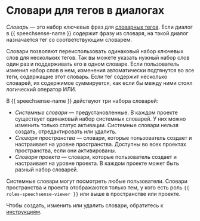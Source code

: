 # Словари для тегов в диалогах

_Словарь_ — это набор ключевых фраз для [словарных тегов](tags.md#dictionary-tags). Если диалог в {{ speechsense-name }} содержит фразу из словаря, на такой диалог назначается тег со соответствующим словарем.

Словари позволяют переиспользовать одинаковый набор ключевых слов для нескольких тегов. Так вы можете указать нужный набор слов один раз и поддерживать его в одном словаре. Если пользователь изменил набор слов в нем, изменения автоматически подтянутся во все теги, содержащие этот словарь. Если тег содержит несколько словарей, их содержимое суммируется, как если бы между ними стоял логический оператор ИЛИ.

В {{ speechsense-name }} действуют три набора словарей:

* _Системные словари_ — предустановленные. В каждом проекте существует одинаковый набор системных словарей. У них можно изменить только статус активации. Системные словари нельзя создать, отредактировать или удалить.
* _Словари пространства_ — словари, которые пользователь создает и настраивает на уровне пространства. Доступны во всех проектах пространства, если они активированы.
* _Словари проекта_ — словари, которые пользователь создает и настраивает на уровне проекта. В каждом проекте может быть разный набор словарей.

Системные словари могут посмотреть любые пользователи. Словари пространства и проекта отображаются только тем, у кого есть роль `{{ roles-speechsense-viewer }}` или выше в пространстве или проекте.

Чтобы создать, изменить или удалить словари, обратитесь к [инструкциям](../operations/index.md#dictionary).
